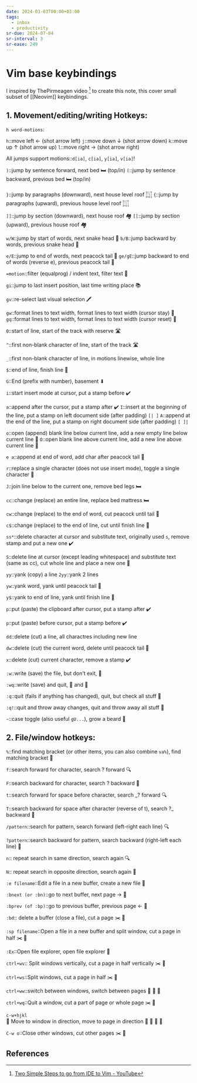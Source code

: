 ```yaml
---
date: 2024-03-03T00:00+03:00
tags:
  - inbox
  - productivity
sr-due: 2024-07-04
sr-interval: 3
sr-ease: 249
---
```


# Vim base keybindings

I inspired by ThePirmeagen video [^1] to create this note, this cover small
subset of [[Neovim]] keybindings.

## 1. Movement/editing/writing Hotkeys:

`h word-motions`:

`h`::move left ← (shot arrow left)
`j`::move down ↓ (shot arrow down)
`k`::move up ↑ (shot arrow up)
`l`::move right → (shot arrow right)

All jumps support motions::`d[ia]`, `c[ia]`, `y[ia]`, `v[ia]`!

`)`::jump by sentence forward, next bed 🛏️ (top/in)
`(`::jump by sentence backward, previous bed 🛏️ (top/in)

`}`::jump by paragraphs (downward), next house level roof 𓉩
`{`::jump by paragraphs (upward), previous house level roof 𓉩

`]]`::jump by section (downward), next house roof 🏘️
`[[`::jump by section (upward), previous house roof 🏘️

`w/W`::jump by start of words, next snake head 🐍
`b/B`::jump backward by words, previous snake head 🐍

`e/E`::jump to end of words, next peacock tail 🦚
`ge/gE`::jump backward to end of words (reverse e), previous peacock tail 🦚

`=motion`::filter (equalprog) / indent text, filter text 🧹

`gi`::jump to last insert position, last time writing place 📚

`gv`::re-select last visual selection 🖍️

`gw`::format lines to text width, format lines to text width (cursor stay) 📏
`gq`::format lines to text width, format lines to text width (cursor reset) 📏

`0`::start of line, start of the track with reserve 🛣️

`^`::first non-blank character of line, start of the track 🛣️

`_`::first non-blank character of line, in motions linewise, whole line

`$`::end of line, finish line 🏁

`G`::End (prefix with number), basement ⬇

`i`::start insert mode at cursor, put a stamp before ✔️

`a`::append after the cursor, put a stamp after ✔️
`I`::insert at the beginning of the line, put a stamp on left document side (after padding) `[| ]`
`A`::append at the end of the line, put a stamp on right document side (after padding) `[ ]|`

`o`::open (append) blank line below current line, add a new empty line below current line 📝
`O`::open blank line above current line, add a new line above current line 📝

`e a`::append at end of word, add char after peacock tail 🦚

`r`::replace a single character (does not use insert mode), toggle a single character 🔄

`J`::join line below to the current one, remove bed legs 🛏️

`cc`::change (replace) an entire line, replace bed mattress 🛏️

`cw`::change (replace) to the end of word, cut peacock until tail 🦚

`c$`::change (replace) to the end of line, cut until finish line 🏁

`ss*`::delete character at cursor and substitute text, originally used `s`, remove stamp and put a new one ✔️

`S`::delete line at cursor (except leading whitespace) and substitute text (same as cc), cut whole line and place a new one 📝

`yy`::yank (copy) a line
`2yy`::yank 2 lines

`yw`::yank word, yank until peacock tail 🦚

`y$`::yank to end of line, yank until finish line 🏁

`p`::put (paste) the clipboard after cursor, put a stamp after ✔️

`p`::put (paste) before cursor, put a stamp before ✔️

`dd`::delete (cut) a line, all charactres including new line

`dw`::delete (cut) the current word, delete until peacock tail 🦚

`x`::delete (cut) current character, remove a stamp ✔️

`:w`::write (save) the file, but don't exit, 💾

`:wq`::write (save) and quit, 💾 and 🚪

`:q`::quit (fails if anything has changed), quit, but check all stuff 🚪

`:q!`::quit and throw away changes, quit and throw away all stuff 🚪

`~`::case toggle (also useful `gU...`), grow a beard 🧔


## 2. File/window hotkeys:

`%`::find matching bracket (or other items, you can also combine `va%`), find matching bracket 🧲

`f`::search forward for character, search ? forward 🔍

`F`::search backward for character, search ? backward 🔎

`t`::search forward for space before character, search _? forward 🔍

`T`::search backward for space after character (reverse of t), search ?_ backward 🔎

`/pattern`::search for pattern, search forward (left-right each line) 🔍

`?pattern`::search backward for pattern, search backward (right-left each line) 🔎

`n`::	repeat search in same direction, search again 🔍

`N`::	repeat search in opposite direction, search again 🔎

`:e filename`::Edit a file in a new buffer, create a new file 📝

`:bnext (or :bn)`::go to next buffer, next page → 📄

`:bprev (of :bp)`::go to previous buffer, previous page ← 📄

`:bd`::	delete a buffer (close a file), cut a page ✂️ 📄

`:sp filename`::Open a file in a new buffer and split window, cut a page in half ✂️ 📄

`:Ex`::Open file explorer, open file explorer 📂

`ctrl+wv`::	Split windows vertically, cut a page in half vertically ✂️ 📄

`ctrl+ws`::Split windows, cut a page in half ✂️ 📄

`ctrl+ww`::switch between windows, switch between pages 📄 🔄 📄

`ctrl+wq`::Quit a window, cut a part of page or whole page ✂️ 📄

`c-w+hjkl`
&#10;<br>
                                                          📄
Move to window in direction, move to page in direction 📄 🔄 📄
                                                          📄

`C-w o`::Close other windows, cut other pages ✂️ 📄

## References

[^1]: [Two Simple Steps to go from IDE to Vim - YouTube](https://www.youtube.com/watch?v=1UXHsCT18wE)

